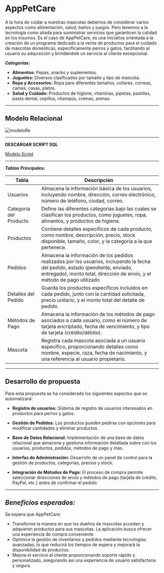 # AppPetCare
A la hora de cuidar a nuestras mascotas debemos de considerar varios aspectos como alimentación, salud, baños y juegos. Pero tenemos a la tecnología como aliada para suministrar servicios que garanticen la calidad en los insumos. Es el caso de AppPetCare, es una iniciativa orientada a la creación de un programa dedicado a la venta de productos para el cuidado de mascotas domésticas, específicamente perros y gatos, facilitando al usuario su adquisición y brindándole un servicio al cliente excepcional. 


***Categorías:***

- **Alimentos:** Pepas, snacks y suplementos.
- **Juguetes:** Diversos clasificados por tamaño y tipo de mascota.
- **Ropa y Accesorios:** Ropa para diferentes tamaños, collares, correas, camas, casas, platos.
- **Salud y Cuidado:** Productos de higiene, vitaminas, pipetas, pastillas, pasta dental, cepillos, champús, cremas, arenas.
 
---
## Modelo Relacional
![modeloRe](https://github.com/Nathalia-Benites/appPetCare/assets/167949641/ced73d1f-757e-4c8a-97bf-b1389eccb8ea)


____
**DESCARGAR SCRIPT SQL**

[Modelo Script](https://github.com/Nathalia-Benites/appPetCare/blob/main/Modelo%20relacional.sql)

-----
***Tablas Principales:***

|Tabla	| Descripción|
|-------|-------------|
| Usuarios |Almacena la información básica de los usuarios, incluyendo nombre, dirección, correo electrónico, número de teléfono, ciudad, correo.|
| Categoria del Producto|	Define las diferentes categorías bajo las cuales se clasifican los productos, como juguetes, ropa, alimentos, y productos de higiene.|
|Productos |Contiene detalles específicos de cada producto, como nombre, descripción, precio, stock disponible, tamaño, color, y la categoría a la que pertenece.|
|Pedidos |Almacena la información de los pedidos realizados por los usuarios, incluyendo la fecha del pedido, estado (pendiente, enviado, entregado), monto total, dirección de envío, y el método de pago utilizado|
|Detalles del Pedido |Guarda los productos específicos incluidos en cada pedido, junto con la cantidad solicitada, precio unitario, y el monto total del detalle de pedido.|
|Métodos de Pago| Almacena la información de los métodos de pago asociados a cada usuario, como el número de tarjeta encriptado, fecha de vencimiento, y tipo de tarjeta (crédito/débito).|
| Mascota |Registra cada mascota asociada a un usuario específico, proporcionando detalles como nombre, especie, raza, fecha de nacimiento, y una referencia al usuario propietario.|

------
## Desarrollo de propuesta
Para esta propuesta se ha considerado los siguientes aspectos que se automatizará:

- **Registro de usuarios:** Sistema de registro de usuarios interesados en productos para perros y gatos.
  
- **Gestión de Pedidos:** Los productos pueden pedirse con opciones para modificar cantidades y eliminar productos.
  
- **Base de Datos Relacional:** Implementación de una base de datos relacional que almacena y gestiona información detallada sobre con los usuarios, productos, pedidos, métodos de pago y más.
  
- **Interfaz de Administración:** Desarrollo de un panel de control para la gestión de productos, categorías, precios y stock.
  
- **Integración de Métodos de Pago:** El proceso de compra permite seleccionar direcciones de envío y métodos de pago (tarjeta de crédito, PayPal, etc.) antes de confirmar el pedido. 

----
  ***Beneficios esperados:***
-----------------------
Se espera que AppPetCare:
- Transforme la manera en que los dueños de mascotas acceden y adquieren productos para sus mascotas. La aplicación busca ofrecer una experiencia de compra conveniente. 
- Optimice la gestión de inventarios y pedidos mediante tecnologías avanzadas, lo que reducirá los tiempos de espera y mejorará la disponibilidad de productos. 
- Mejore el servicio al cliente proporcionando soporte rápido y personalizado, asegurando así una experiencia de usuario satisfactoria y segura.
